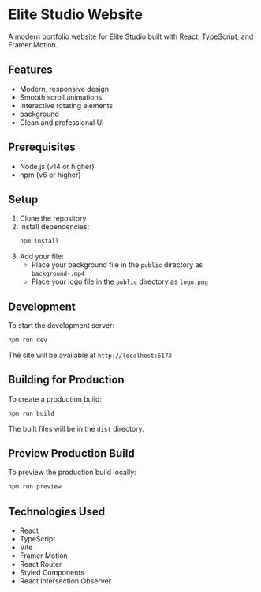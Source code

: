 # Elite Studio Website

A modern portfolio website for Elite Studio built with React, TypeScript, and Framer Motion.

## Features

- Modern, responsive design
- Smooth scroll animations
- Interactive rotating elements
-  background
- Clean and professional UI

## Prerequisites

- Node.js (v14 or higher)
- npm (v6 or higher)

## Setup

1. Clone the repository
2. Install dependencies:
   ```bash
   npm install
   ```
3. Add your  file:
   - Place your background  file in the `public` directory as `background-.mp4`
   - Place your logo file in the `public` directory as `logo.png`

## Development

To start the development server:

```bash
npm run dev
```

The site will be available at `http://localhost:5173`

## Building for Production

To create a production build:

```bash
npm run build
```

The built files will be in the `dist` directory.

## Preview Production Build

To preview the production build locally:

```bash
npm run preview
```

## Technologies Used

- React
- TypeScript
- Vite
- Framer Motion
- React Router
- Styled Components
- React Intersection Observer 